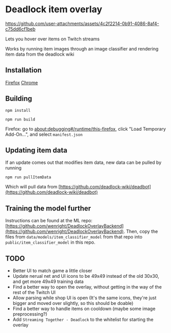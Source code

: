 # Deadlock item overlay

https://github.com/user-attachments/assets/4c2f2214-0b91-4086-8af4-c75dd6cf1beb

Lets you hover over items on Twitch streams

Works by running item images through an image classifier and rendering item data from the deadlock wiki

## Installation

[Firefox](https://addons.mozilla.org/en-US/firefox/addon/deadlock-twitch-overlay/)
[Chrome](https://chromewebstore.google.com/detail/deadlock-twitch-overlay/iphdkbghhdbpjnblblfgfiliacmpocph)

## Building

`npm install`

`npm run build`

Firefox: go to [about:debugging#/runtime/this-firefox](about:debugging#/runtime/this-firefox), click "Load Temporary Add-On...", and select `manifest.json`

## Updating item data
If an update comes out that modifies item data, new data can be pulled by running

`npm run pullItemData`

Which will pull data from [https://github.com/deadlock-wiki/deadbot](https://github.com/deadlock-wiki/deadbot)

## Training the model further
Instructions can be found at the ML repo: [https://github.com/wenright/DeadlockOverlayBackend](https://github.com/wenright/DeadlockOverlayBackend). Then, copy the files from `data/models/item_classifier_model` from that repo into `public/item_classifier_model` in this repo.

## TODO
* Better UI to match game a little closer
* Update nerual net and UI icons to be 49x49 instead of the old 30x30, and get more 49x49 training data
* Find a better way to open the overlay, without getting in the way of the rest of the Twitch UI
* Allow parsing while shop UI is open (It's the same icons, they're just bigger and moved over slightly, so this should be doable)
* Find a better way to handle items on cooldown (maybe some image preprocessing?)
* Add `Streaming Together - Deadlock` to the whitelist for starting the overlay
